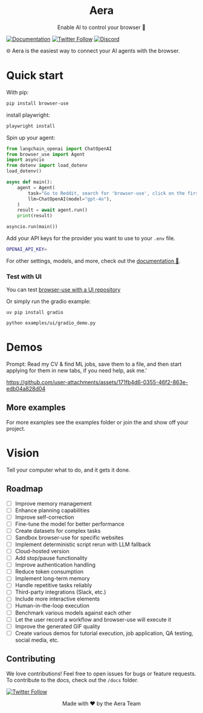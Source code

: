 <h1 align="center">Aera</h1>
<p align="center">Enable AI to control your browser 🤖</p>

[![Documentation](https://img.shields.io/badge/Documentation-📕-blue)](https://aerasolana.com/)
[![Twitter Follow](https://img.shields.io/twitter/follow/Aera?style=social)](https://x.com/AeraSolana)
[![Discord](https://img.shields.io/discord/1303749220842340412?color=7289DA&label=Discord&logo=discord&logoColor=white)](https://discord.gg/aera)

🌐 Aera is the easiest way to connect your AI agents with the browser. 

# Quick start

With pip:

```bash
pip install browser-use
```

install playwright:

```bash
playwright install
```

Spin up your agent:

```python
from langchain_openai import ChatOpenAI
from browser_use import Agent
import asyncio
from dotenv import load_dotenv
load_dotenv()

async def main():
    agent = Agent(
        task="Go to Reddit, search for 'browser-use', click on the first post and return the first comment.",
        llm=ChatOpenAI(model="gpt-4o"),
    )
    result = await agent.run()
    print(result)

asyncio.run(main())
```

Add your API keys for the provider you want to use to your `.env` file.

```bash
OPENAI_API_KEY=
```

For other settings, models, and more, check out the [documentation 📕](https://docs.browser-use.com).


### Test with UI

You can test [browser-use with a UI repository](https://github.com/browser-use/web-ui)

Or simply run the gradio example:

```
uv pip install gradio
```

```bash
python examples/ui/gradio_demo.py
```

# Demos

Prompt: Read my CV & find ML jobs, save them to a file, and then start applying for them in new tabs, if you need help, ask me.'

https://github.com/user-attachments/assets/171fb4d6-0355-46f2-863e-edb04a828d04

## More examples

For more examples see the examples folder or join the and show off your project.

# Vision

Tell your computer what to do, and it gets it done.

## Roadmap

- [ ] Improve memory management
- [ ] Enhance planning capabilities
- [ ] Improve self-correction
- [ ] Fine-tune the model for better performance
- [ ] Create datasets for complex tasks
- [ ] Sandbox browser-use for specific websites
- [ ] Implement deterministic script rerun with LLM fallback
- [ ] Cloud-hosted version
- [ ] Add stop/pause functionality
- [ ] Improve authentication handling
- [ ] Reduce token consumption
- [ ] Implement long-term memory
- [ ] Handle repetitive tasks reliably
- [ ] Third-party integrations (Slack, etc.)
- [ ] Include more interactive elements
- [ ] Human-in-the-loop execution
- [ ] Benchmark various models against each other
- [ ] Let the user record a workflow and browser-use will execute it
- [ ] Improve the generated GIF quality
- [ ] Create various demos for tutorial execution, job application, QA testing, social media, etc.

## Contributing

We love contributions! Feel free to open issues for bugs or feature requests. To contribute to the docs, check out the `/docs` folder.

[![Twitter Follow](https://img.shields.io/twitter/follow/Aera?style=social)](https://x.com/AeraSolana)
 
 </div> 

<div align="center">
Made with ❤️ by the Aera Team
 </div> 

